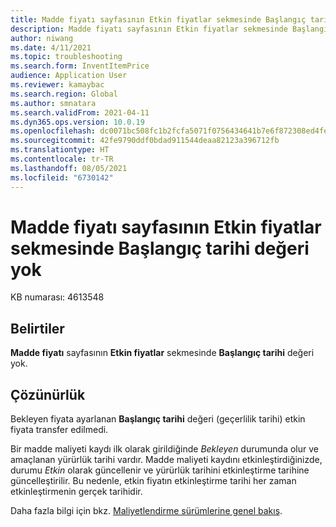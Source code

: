 ```yaml
---
title: Madde fiyatı sayfasının Etkin fiyatlar sekmesinde Başlangıç tarihi değeri yok
description: Madde fiyatı sayfasının Etkin fiyatlar sekmesinde Başlangıç tarihi değeri yok.
author: niwang
ms.date: 4/11/2021
ms.topic: troubleshooting
ms.search.form: InventItemPrice
audience: Application User
ms.reviewer: kamaybac
ms.search.region: Global
ms.author: smnatara
ms.search.validFrom: 2021-04-11
ms.dyn365.ops.version: 10.0.19
ms.openlocfilehash: dc0071bc508fc1b2fcfa5071f0756434641b7e6f872308ed4febb0cb34d37840
ms.sourcegitcommit: 42fe9790ddf0bdad911544deaa82123a396712fb
ms.translationtype: HT
ms.contentlocale: tr-TR
ms.lasthandoff: 08/05/2021
ms.locfileid: "6730142"
---
```

# <a name="there-is-no-from-date-value-on-the-active-prices-tab-of-the-item-price-page"></a>Madde fiyatı sayfasının Etkin fiyatlar sekmesinde Başlangıç tarihi değeri yok

KB numarası: 4613548

## <a name="symptoms"></a>Belirtiler

**Madde fiyatı** sayfasının **Etkin fiyatlar** sekmesinde **Başlangıç tarihi** değeri yok.

## <a name="resolution"></a>Çözünürlük

Bekleyen fiyata ayarlanan **Başlangıç tarihi** değeri (geçerlilik tarihi) etkin fiyata transfer edilmedi.

Bir madde maliyeti kaydı ilk olarak girildiğinde *Bekleyen* durumunda olur ve amaçlanan yürürlük tarihi vardır. Madde maliyeti kaydını etkinleştirdiğinizde, durumu *Etkin* olarak güncellenir ve yürürlük tarihini etkinleştirme tarihine güncelleştirilir. Bu nedenle, etkin fiyatın etkinleştirme tarihi her zaman etkinleştirmenin gerçek tarihidir.

Daha fazla bilgi için bkz. [Maliyetlendirme sürümlerine genel bakış](../../cost-management/costing-versions.md).
